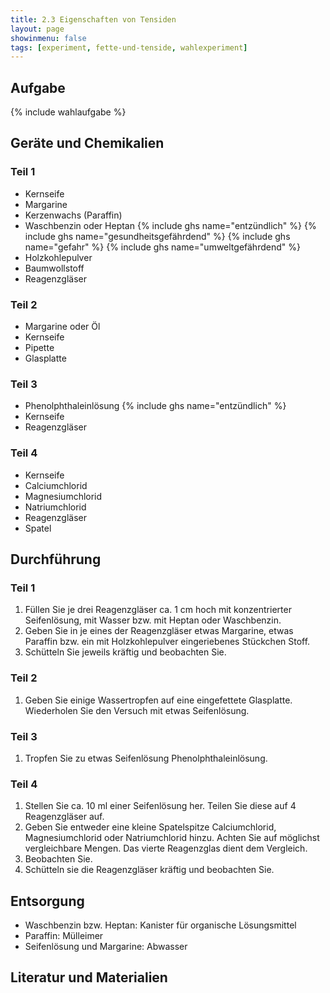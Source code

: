 ```yaml
---
title: 2.3 Eigenschaften von Tensiden
layout: page
showinmenu: false
tags: [experiment, fette-und-tenside, wahlexperiment]
---
```


## Aufgabe

{% include wahlaufgabe %}

## Geräte und Chemikalien

### Teil 1

- Kernseife
- Margarine
- Kerzenwachs (Paraffin)
- Waschbenzin oder Heptan {% include ghs name="entzündlich" %} {% include ghs name="gesundheitsgefährdend" %} {% include ghs name="gefahr" %} {% include ghs name="umweltgefährdend" %}
- Holzkohlepulver
- Baumwollstoff
- Reagenzgläser


### Teil 2

- Margarine oder Öl
- Kernseife
- Pipette
- Glasplatte

### Teil 3

- Phenolphthaleinlösung {% include ghs name="entzündlich" %}
- Kernseife
- Reagenzgläser

### Teil 4

- Kernseife
- Calciumchlorid
- Magnesiumchlorid
- Natriumchlorid
- Reagenzgläser
- Spatel

## Durchführung

### Teil 1

1. Füllen Sie je drei Reagenzgläser ca. 1 cm hoch mit konzentrierter Seifenlösung, mit Wasser bzw. mit Heptan oder Waschbenzin.
2. Geben Sie in je eines der Reagenzgläser etwas Margarine, etwas Paraffin bzw. ein mit Holzkohlepulver eingeriebenes Stückchen Stoff.
3. Schütteln Sie jeweils kräftig und beobachten Sie.

### Teil 2

1. Geben Sie einige Wassertropfen auf eine eingefettete Glasplatte. Wiederholen Sie den Versuch mit etwas Seifenlösung.

### Teil 3

1. Tropfen Sie zu etwas Seifenlösung Phenolphthaleinlösung.

### Teil 4

1. Stellen Sie ca. 10 ml einer Seifenlösung her. Teilen Sie diese auf 4 Reagenzgläser auf.
2. Geben Sie entweder eine kleine Spatelspitze Calciumchlorid, Magnesiumchlorid oder Natriumchlorid hinzu. Achten Sie auf möglichst vergleichbare Mengen. Das vierte Reagenzglas dient dem Vergleich.
3. Beobachten Sie.
4. Schütteln sie die Reagenzgläser kräftig und beobachten Sie.

## Entsorgung

- Waschbenzin bzw. Heptan: Kanister für organische Lösungsmittel
- Paraffin: Mülleimer
- Seifenlösung und Margarine: Abwasser

## Literatur und Materialien
